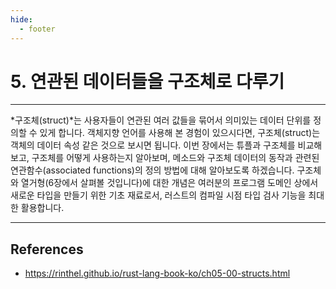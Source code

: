 ```yaml
---
hide:
  - footer
---
```


# 5. 연관된 데이터들을 구조체로 다루기

---

*구조체(struct)*는 사용자들이 연관된 여러 값들을 묶어서 의미있는 데이터 단위를 정의할 수 있게 합니다. 객체지향 언어를 사용해 본 경험이 있으시다면, 구조체(struct)는 객체의 데이터 속성 같은 것으로 보시면 됩니다. 이번 장에서는 튜플과 구조체를 비교해 보고, 구조체를 어떻게 사용하는지 알아보며, 메소드와 구조체 데이터의 동작과 관련된 연관함수(associated functions)의 정의 방법에 대해 알아보도록 하겠습니다. 구조체와 열거형(6장에서 살펴볼 것입니다)에 대한 개념은 여러분의 프로그램 도메인 상에서 새로운 타입을 만들기 위한 기초 재료로서, 러스트의 컴파일 시점 타입 검사 기능을 최대한 활용합니다.

---

## References

- <https://rinthel.github.io/rust-lang-book-ko/ch05-00-structs.html>
